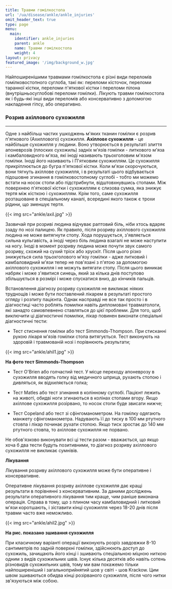 ```yaml
---
title: Травми гомілкостопа
url: '/ua/disease/ankle/ankle_injuries'
omit_header_text: true
type: page
menu:
  main:
    identifier: ankle_injuries
    parent: ankle
    name: Травми гомілкостопа
    weight: 4
layout: privacy
featured_image: '/img/background_w.jpg'
---
```


Найпоширенішими травмами гомілкостопа є різні види переломів гомілковостопного суглоба, такі як: переломи кісточок,
переломи таранної кістки, переломи п'яткової кістки і переломи пілона (внутрішньосуглобові переломи гомілки). Лікують
травми гомілкостопа як і будь-які інші види переломів або консервативно з допомогою накладення гіпсу, або оперативно.

### Розрив ахіллового сухожилля 
****

Одне з найбільш частих ушкоджень м'яких тканин гомілки є розрив п'яткового (Ахиллового) сухожилля. **Ахіллове
сухожилля** - це найбільше сухожилля у людини. Воно утворюється в результаті злиття апоневрозів (плоских сухожиль)
задніх м'язів гомілки - литкового м'яза і камбаловидного м'яза, які іноді називають трьохголовим м'язом гомілки. Іноді
його називають і П'ятковим сухожиллям. Це сухожилля прикріплюється до бугра п'яткової кістки. Коли м'язи скорочуються,
вони тягнуть ахіллове сухожилля, і в результаті цього відбувається підошовне згинання в гомілковостопному суглобі -
тобто ми можемо встати на носок стопи або підстрибнути, відштовхнувшись стопами. Між поверхнею п'яткової кістки і
сухожиллям є слизова сумка, яка знижує тертя між кісткою і сухожиллям. Крім того, саме сухожилля розташоване в
спеціальному каналі, всередині якого також є трохи рідини, що зменшує тертя.

{{< img src="ankle/axil.jpg" >}}

Зазвичай при розриві людина відчуває раптовий біль, ніби хтось вдаряє ззаду по нозі палицею. Як правило, після розриву
ахіллового сухожилля людина не може витягнути стопу. Хода порушується, з'являється сильна кульгавість, а іноді через
біль людина взагалі не може наступити на ногу. Іноді в момент розриву людина може почути звук самого розриву, схожий на
сухий тріск або хрускіт. Після цього різко знижується сила трьохголового м'язу гомілки - адже литковий і камбаловидний
м'язи тепер не пов'язані з п'ятою за допомогою ахіллового сухожилля і не можуть витягати стопу. Після цього виникає
набряк і може з'явитися синець, який за кілька днів поступово збільшується в розмірі і може спускатися вниз, до кінчиків
пальців.

Встановлення діагнозу розриву сухожилля не викликає ніяких труднощів і може бути поставлений лікарем в результаті
простого огляду і розпиту пацієнта. Однак насправді не все так просто і в діагностиці часто роблять помилки навіть
дипломовані травматологи, які занадто самовпевнено ставляться до цієї проблеми. Для того, щоб виключити ці діагностичні
помилки, лікар повинен виконати спеціальні діагностичні тести:

- Тест стиснення гомілки або тест Simmonds-Thompson. При стисканні рукою лікаря м'язів гомілки стопа витягується. Тест
виконують на здоровій і травмованій нозі і порівнюють результати;

{{< img src="ankle/ahil1.jpg" >}}

**На фото тест Simmonds-Thompson**

- Тест O'Brien або голчастий тест. У місце переходу апоневрозу в сухожилля вводять голку від медичного шприца, рухають
стопою і дивляться, як відхиляється голка;

- Тест Matles або тест згинання в колінному суглобі. Пацієнт лежить на животі, обидві ноги згинаються в колінах стопами
вгору. Якщо ахіллове сухожилля розірвано, то носок стопи буде звисати нижче;

- Тест Copeland або тест зі сфінгоманометром. На гомілку одягають манжету сфінгоманометра. Надувають її до тиску в 100
мм ртутного стовпа і лікар починає рухати стопою. Якщо тиск зростає до 140 мм ртутного стовпа, то ахіллове сухожилля не
порвано.

Не обов'язково виконувати всі ці тести разом - вважається, що якщо хоча б два тести будуть позитивними, то діагноз
розриву ахіллового сухожилля не викликає сумнівів.

**Лікування**

Лікування розриву ахіллового сухожилля може бути оперативне і консервативне.

Оперативне лікування розриву ахіллове сухожилля дає кращі результати в порівнянні з консервативним. За даними досліджень
результати оперативного лікування тим краще, чим раніше виконана операція. Справа в тому, що з плином часу камбаловидний
і литковий м'язи коротшають, і зіставити кінці сухожилля через 18-20 днів після травми часто вже неможливо.

{{< img src="ankle/ahil2.jpg" >}}

**На рис. показано зшивання сухожилля**

При класичному варіанті операції виконують розріз завдовжки 8-10 сантиметрів по задній поверхні гомілки, здійснюють
доступ до сухожиль, зачищають його кінці і зшивають спеціальною міцною ниткою одним з видів сухожильних швів. Існує
кілька десятків або навіть сотень різновидів сухожильних швів, тому ми вам покажемо тільки найпоширеніший і
загальноприйнятий шов у світі - шов Krackow. Цим швом зшиваються обидва кінці розірваного сухожилля, після чого нитки
зв'язуються між собою.
